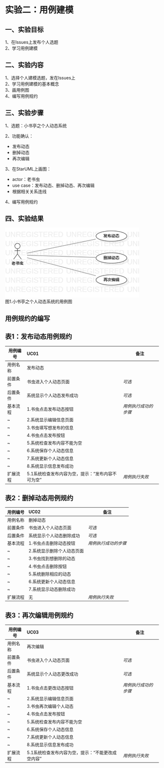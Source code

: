 # 实验二：用例建模

## 一、实验目标
 
1、在Issues上发布个人选题    
2、学习用例建模    

## 二、实验内容

1、选择个人建模选题，发在Issues上  
2、学习用例建模的基本概念  
3、画用例图  
4、编写用例规约

## 三、实验步骤

1、选题：小书亭之个人动态系统  

2、功能确认：  
- 发布动态  
- 删掉动态  
- 再次编辑  

3、在StarUML上画图：    
- actor：老书虫
- use case：发布动态、删掉动态、再次编辑  
- 根据相关关系连线    

4、编写用例规约

## 四、实验结果

![用例图](./Lab2_UseCaseDiagram.jpg)  
图1.小书亭之个人动态系统的用例图

## 用例规约的编写

## 表1：发布动态用例规约  

用例编号  | UC01 | 备注  
-|:-|-  
用例名称  | 发布动态  |   
前置条件  | 书虫进入个人动态页面    | *可选*   
后置条件  | 系统显示个人动态发布成功     | *可选*   
基本流程  | 1.书虫点击发布动态按钮  |*用例执行成功的步骤*    
~| 2.系统显示编辑信息页面 |   
~| 3.书虫填写想发布的信息  |
~| 4.书虫点击发布按钮  |
~| 5.系统检查发布内容不能为空  |   
~| 6.系统保存个人动态信息  |
~| 7.系统更新个人动态信息  |
~| 8.系统显示信息发布成功  |  
扩展流程  | 5.1系统检查发布内容为空，提示：“发布内容不可为空”  |*用例执行失败*    

## 表2：删掉动态用例规约  

用例编号  | UC02 | 备注  
-|:-|-  
用例名称  | 删掉动态  |   
前置条件  | 书虫进入个人动态页面    | *可选*   
后置条件  | 系统显示个人动态删除成功    | *可选*   
基本流程  | 1.书虫点击删除动态按钮  |*用例执行成功的步骤*    
~| 2.系统显示删除个人动态页面 |   
~| 3.书虫找到想删除的动态  | 
~| 4.书虫点击删除按钮  | 
~| 5.系统删除相应的动态  |  
~| 6.系统更新个人动态信息  |  
~| 7.系统显示动态删除成功  |  
扩展流程  | 无|*用例执行失败*    

## 表3：再次编辑用例规约  

用例编号  | UC03 | 备注  
-|:-|-  
用例名称  | 再次编辑  |   
前置条件  | 书虫进入个人动态页面    | *可选*   
后置条件  | 系统显示个人动态更改成功     | *可选*   
基本流程  | 1.书虫点击更改动态按钮  |*用例执行成功的步骤*    
~| 2.系统显示编辑信息页面 |   
~| 3.书虫再次编辑个人动态  |  
~| 4.书虫点击发布按钮  | 
~| 5.系统检查发布内容不能为空  |   
~| 6.系统保存个人动态信息  |
~| 7.系统更新个人动态信息  |
~| 8.系统显示信息发布成功  |  
扩展流程  | 5.1系统检查发布内容为空，提示：“不能更改成空内容”  |*用例执行失败*    
